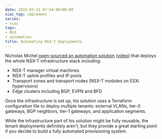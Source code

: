 ```yaml
---
date: 2022-03-21 07:54:00+00:00
niac_tag: implement
series:
- niac
tags:
- NSX
- automation
title: Automating NSX-T Deployments
---
```

Nicholas Michel [open-sourced an automation solution](https://github.com/vmware-nsx/sddc-demos) ([video](https://www.youtube.com/watch?v=9M0UJXiBVbw)) that deploys the whole NSX-T infrastructure stack including:

* NSX-T manager virtual machines
* NSX-T uplink profiles and IP pools
* Transport zones and transport nodes (NSX-T modules on ESXi hypervisors)
* Edge clusters including BGP, EVPN and BFD

Once the infrastructure is set up, his solution uses a Terraform configuration file to deploy multiple tenants: external VLANs, tier-0 gateways, BGP neighbors, tier-1 gateways, and application segments.

While the infrastructure part of his solution might be fully reusable, the tenant deployments definitely aren't, but they provide a great starting point if you decide to build a fully automated provisioning system.

